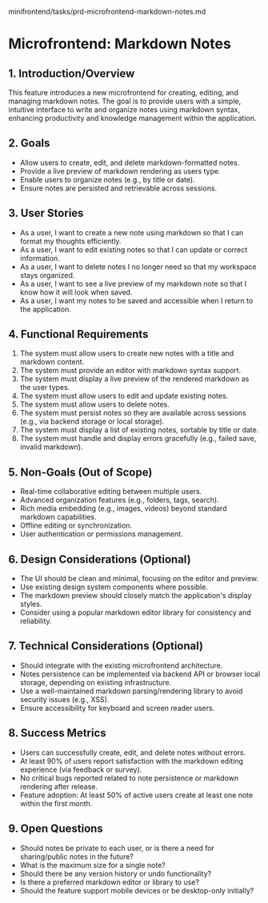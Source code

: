 minifrontend/tasks/prd-microfrontend-markdown-notes.md
# Microfrontend: Markdown Notes

## 1. Introduction/Overview

This feature introduces a new microfrontend for creating, editing, and managing markdown notes. The goal is to provide users with a simple, intuitive interface to write and organize notes using markdown syntax, enhancing productivity and knowledge management within the application.

## 2. Goals

- Allow users to create, edit, and delete markdown-formatted notes.
- Provide a live preview of markdown rendering as users type.
- Enable users to organize notes (e.g., by title or date).
- Ensure notes are persisted and retrievable across sessions.

## 3. User Stories

- As a user, I want to create a new note using markdown so that I can format my thoughts efficiently.
- As a user, I want to edit existing notes so that I can update or correct information.
- As a user, I want to delete notes I no longer need so that my workspace stays organized.
- As a user, I want to see a live preview of my markdown note so that I know how it will look when saved.
- As a user, I want my notes to be saved and accessible when I return to the application.

## 4. Functional Requirements

1. The system must allow users to create new notes with a title and markdown content.
2. The system must provide an editor with markdown syntax support.
3. The system must display a live preview of the rendered markdown as the user types.
4. The system must allow users to edit and update existing notes.
5. The system must allow users to delete notes.
6. The system must persist notes so they are available across sessions (e.g., via backend storage or local storage).
7. The system must display a list of existing notes, sortable by title or date.
8. The system must handle and display errors gracefully (e.g., failed save, invalid markdown).

## 5. Non-Goals (Out of Scope)

- Real-time collaborative editing between multiple users.
- Advanced organization features (e.g., folders, tags, search).
- Rich media embedding (e.g., images, videos) beyond standard markdown capabilities.
- Offline editing or synchronization.
- User authentication or permissions management.

## 6. Design Considerations (Optional)

- The UI should be clean and minimal, focusing on the editor and preview.
- Use existing design system components where possible.
- The markdown preview should closely match the application's display styles.
- Consider using a popular markdown editor library for consistency and reliability.

## 7. Technical Considerations (Optional)

- Should integrate with the existing microfrontend architecture.
- Notes persistence can be implemented via backend API or browser local storage, depending on existing infrastructure.
- Use a well-maintained markdown parsing/rendering library to avoid security issues (e.g., XSS).
- Ensure accessibility for keyboard and screen reader users.

## 8. Success Metrics

- Users can successfully create, edit, and delete notes without errors.
- At least 90% of users report satisfaction with the markdown editing experience (via feedback or survey).
- No critical bugs reported related to note persistence or markdown rendering after release.
- Feature adoption: At least 50% of active users create at least one note within the first month.

## 9. Open Questions

- Should notes be private to each user, or is there a need for sharing/public notes in the future?
- What is the maximum size for a single note?
- Should there be any version history or undo functionality?
- Is there a preferred markdown editor or library to use?
- Should the feature support mobile devices or be desktop-only initially?